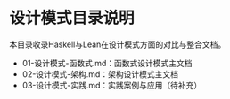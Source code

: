 # 设计模式目录说明

本目录收录Haskell与Lean在设计模式方面的对比与整合文档。

- 01-设计模式-函数式.md：函数式设计模式主文档
- 02-设计模式-架构.md：架构设计模式主文档
- 03-设计模式-实践.md：实践案例与应用（待补充）

